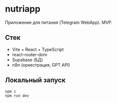 # nutriapp

Приложение для питания (Telegram WebApp). MVP.

## Стек
- Vite + React + TypeScript
- react-router-dom
- Supabase (БД)
- n8n (оркестрация, GPT API)

## Локальный запуск
```bash
npm i
npm run dev
